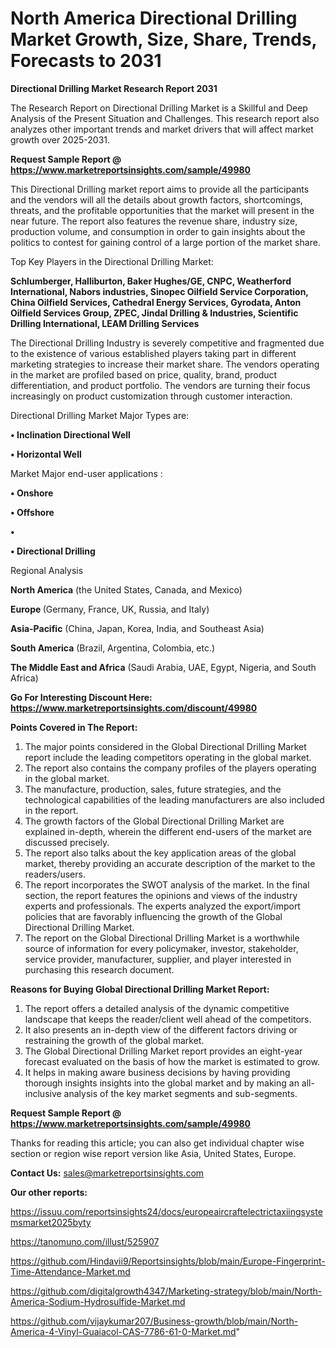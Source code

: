 # North America Directional Drilling Market Growth, Size, Share, Trends, Forecasts to 2031

<strong>Directional Drilling Market Research Report 2031</strong>

The Research Report on Directional Drilling Market is a Skillful and Deep Analysis of the Present Situation and Challenges. This research report also analyzes other important trends and market drivers that will affect market growth over 2025-2031.

<strong>Request Sample Report @ <a href=https://www.marketreportsinsights.com/sample/49980>https://www.marketreportsinsights.com/sample/49980</a></strong>

This Directional Drilling market report aims to provide all the participants and the vendors will all the details about growth factors, shortcomings, threats, and the profitable opportunities that the market will present in the near future. The report also features the revenue share, industry size, production volume, and consumption in order to gain insights about the politics to contest for gaining control of a large portion of the market share.

Top Key Players in the Directional Drilling Market:

<strong>Schlumberger, Halliburton, Baker Hughes/GE, CNPC, Weatherford International, Nabors industries, Sinopec Oilfield Service Corporation, China Oilfield Services, Cathedral Energy Services, Gyrodata, Anton Oilfield Services Group, ZPEC, Jindal Drilling & Industries, Scientific Drilling International, LEAM Drilling Services</strong>

The Directional Drilling Industry is severely competitive and fragmented due to the existence of various established players taking part in different marketing strategies to increase their market share. The vendors operating in the market are profiled based on price, quality, brand, product differentiation, and product portfolio. The vendors are turning their focus increasingly on product customization through customer interaction.

Directional Drilling Market Major Types are:

<strong>•  Inclination Directional Well

•  Horizontal Well</strong>

Market Major end-user applications :

<strong>•  Onshore

•  Offshore

•  

•  Directional Drilling</strong>

Regional Analysis

</u><strong><b>North America</b></strong> (the United States, Canada, and Mexico)

<strong><b>Europe </b></strong>(Germany, France, UK, Russia, and Italy)

<strong><b>Asia-Pacific</b></strong> (China, Japan, Korea, India, and Southeast Asia)

<strong><b>South America</b></strong> (Brazil, Argentina, Colombia, etc.)

<strong><b>The Middle East and Africa</b></strong> (Saudi Arabia, UAE, Egypt, Nigeria, and South Africa)

<strong>Go For Interesting Discount Here: <a href=https://www.marketreportsinsights.com/discount/49980>https://www.marketreportsinsights.com/discount/49980</a></strong>

<strong>Points Covered in The Report:</strong>
<ol>
  <li>The major points considered in the Global Directional Drilling Market report include the leading competitors operating in the global market.</li>
  <li>The report also contains the company profiles of the players operating in the global market.</li>
  <li>The manufacture, production, sales, future strategies, and the technological capabilities of the leading manufacturers are also included in the report.</li>
  <li>The growth factors of the Global Directional Drilling Market are explained in-depth, wherein the different end-users of the market are discussed precisely.</li>
  <li>The report also talks about the key application areas of the global market, thereby providing an accurate description of the market to the readers/users.</li>
  <li>The report incorporates the SWOT analysis of the market. In the final section, the report features the opinions and views of the industry experts and professionals. The experts analyzed the export/import policies that are favorably influencing the growth of the Global Directional Drilling Market.</li>
  <li>The report on the Global Directional Drilling Market is a worthwhile source of information for every policymaker, investor, stakeholder, service provider, manufacturer, supplier, and player interested in purchasing this research document.</li>
</ol>
<strong>Reasons for Buying Global Directional Drilling Market Report:</strong>

<ol>
  <li>The report offers a detailed analysis of the dynamic competitive landscape that keeps the reader/client well ahead of the competitors.</li>
  <li>It also presents an in-depth view of the different factors driving or restraining the growth of the global market.</li>
  <li>The Global Directional Drilling Market report provides an eight-year forecast evaluated on the basis of how the market is estimated to grow.</li>
  <li>It helps in making aware business decisions by having providing thorough insights insights into the global market and by making an all-inclusive analysis of the key market segments and sub-segments.</li>
</ol>
<strong>Request Sample Report @ <a href=https://www.marketreportsinsights.com/sample/49980>https://www.marketreportsinsights.com/sample/49980</a></strong>


Thanks for reading this article; you can also get individual chapter wise section or region wise report version like Asia, United States, Europe.

<strong>Contact Us:</strong>
sales@marketreportsinsights.com

<strong>Our other reports:</strong>

<a href=https://issuu.com/reportsinsights24/docs/europeaircraftelectrictaxiingsystemsmarket2025byty>https://issuu.com/reportsinsights24/docs/europeaircraftelectrictaxiingsystemsmarket2025byty</a>

<a href=https://tanomuno.com/illust/525907>https://tanomuno.com/illust/525907</a>

<a href=https://github.com/Hindavii9/Reportsinsights/blob/main/Europe-Fingerprint-Time-Attendance-Market.md>https://github.com/Hindavii9/Reportsinsights/blob/main/Europe-Fingerprint-Time-Attendance-Market.md</a>

<a href=https://github.com/digitalgrowth4347/Marketing-strategy/blob/main/North-America-Sodium-Hydrosulfide-Market.md>https://github.com/digitalgrowth4347/Marketing-strategy/blob/main/North-America-Sodium-Hydrosulfide-Market.md</a>

<a href=https://github.com/vijaykumar207/Business-growth/blob/main/North-America-4-Vinyl-Guaiacol-CAS-7786-61-0-Market.md>https://github.com/vijaykumar207/Business-growth/blob/main/North-America-4-Vinyl-Guaiacol-CAS-7786-61-0-Market.md</a>"
